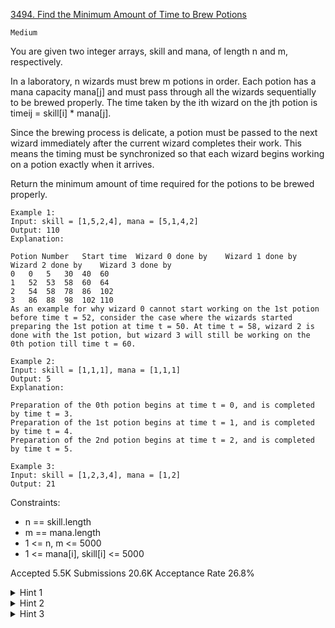 [3494. Find the Minimum Amount of Time to Brew Potions](https://leetcode.com/problems/find-the-minimum-amount-of-time-to-brew-potions/)

`Medium`

You are given two integer arrays, skill and mana, of length n and m, respectively.

In a laboratory, n wizards must brew m potions in order. Each potion has a mana capacity mana[j] and must pass through all the wizards sequentially to be brewed properly. The time taken by the ith wizard on the jth potion is timeij = skill[i] * mana[j].

Since the brewing process is delicate, a potion must be passed to the next wizard immediately after the current wizard completes their work. This means the timing must be synchronized so that each wizard begins working on a potion exactly when it arrives. ​

Return the minimum amount of time required for the potions to be brewed properly.

```
Example 1:
Input: skill = [1,5,2,4], mana = [5,1,4,2]
Output: 110
Explanation:

Potion Number	Start time	Wizard 0 done by	Wizard 1 done by	Wizard 2 done by	Wizard 3 done by
0	0	5	30	40	60
1	52	53	58	60	64
2	54	58	78	86	102
3	86	88	98	102	110
As an example for why wizard 0 cannot start working on the 1st potion before time t = 52, consider the case where the wizards started preparing the 1st potion at time t = 50. At time t = 58, wizard 2 is done with the 1st potion, but wizard 3 will still be working on the 0th potion till time t = 60.

Example 2:
Input: skill = [1,1,1], mana = [1,1,1]
Output: 5
Explanation:

Preparation of the 0th potion begins at time t = 0, and is completed by time t = 3.
Preparation of the 1st potion begins at time t = 1, and is completed by time t = 4.
Preparation of the 2nd potion begins at time t = 2, and is completed by time t = 5.

Example 3:
Input: skill = [1,2,3,4], mana = [1,2]
Output: 21
```

Constraints:

- n == skill.length
- m == mana.length
- 1 <= n, m <= 5000
- 1 <= mana[i], skill[i] <= 5000

Accepted
5.5K
Submissions
20.6K
Acceptance Rate
26.8%

<details>
<summary>Hint 1</summary>

Maintain each wizard's earliest free time (for the last potion) as f[i].

</details>
<details>
<summary>Hint 2</summary>

Let x be the current mana value. Starting from now = f[0], update now = max(now + skill[i - 1] * x, f[i]) for i in [1..n]. Then, the final f[n - 1] = now + skill[n - 1] * x for this potion.

</details>
<details>
<summary>Hint 3</summary>

Update all other f values by f[i] = f[i + 1] - skill[i + 1] * x for i in [0..n - 2] (in reverse order).

</details>